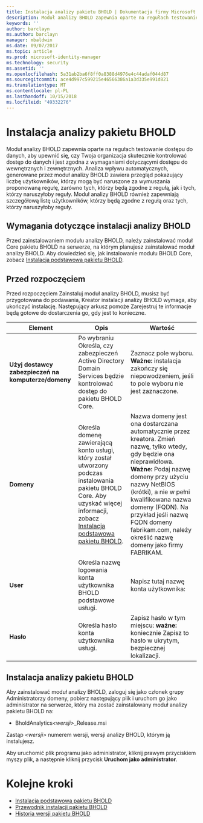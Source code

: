```yaml
---
title: Instalacja analizy pakietu BHOLD | Dokumentacja firmy Microsoft
description: Moduł analizy BHOLD zapewnia oparte na regułach testowanie dostępu do danych
keywords: ''
author: barclayn
ms.author: barclayn
manager: mbaldwin
ms.date: 09/07/2017
ms.topic: article
ms.prod: microsoft-identity-manager
ms.technology: security
ms.assetid: ''
ms.openlocfilehash: 5a31ab2ba6f8ff0a8388d4976e4c44adaf044d87
ms.sourcegitcommit: ace4d997c599215e46566386a1a3d335e991d821
ms.translationtype: MT
ms.contentlocale: pl-PL
ms.lasthandoff: 10/15/2018
ms.locfileid: "49332276"
---
```

# <a name="bhold-analytics-installation"></a>Instalacja analizy pakietu BHOLD

Moduł analizy BHOLD zapewnia oparte na regułach testowanie dostępu do danych, aby upewnić się, czy Twoja organizacja skutecznie kontrolować dostęp do danych i jest zgodna z wymaganiami dotyczącymi dostępu do wewnętrznych i zewnętrznych. Analiza wpływu automatycznych, generowane przez moduł analizy BHOLD zawiera przegląd pokazujący liczbę użytkowników, którzy mogą być naruszone za wymuszania proponowaną regułę, zarówno tych, którzy będą zgodne z regułą, jak i tych, którzy naruszyłoby reguły. Moduł analizy BHOLD również zapewniają szczegółową listę użytkowników, którzy będą zgodne z regułą oraz tych, którzy naruszyłoby reguły.

## <a name="bhold-analytics-installation-requirements"></a>Wymagania dotyczące instalacji analizy BHOLD

Przed zainstalowaniem modułu analizy BHOLD, należy zainstalować moduł Core pakietu BHOLD na serwerze, na którym planujesz zainstalować moduł analizy BHOLD. Aby dowiedzieć się, jak instalowanie modułu BHOLD Core, zobacz [Instalacja podstawowa pakietu BHOLD](https://technet.microsoft.com/library/jj134095(v=ws.10).aspx).

## <a name="before-you-begin"></a>Przed rozpoczęciem

Przed rozpoczęciem Zainstaluj moduł analizy BHOLD, musisz być przygotowana do podawania, Kreator instalacji analizy BHOLD wymaga, aby ukończyć instalację. Następujący arkusz pomoże Zarejestruj te informacje będą gotowe do dostarczenia go, gdy jest to konieczne.

| **Element**                                    | **Opis**                                                                                                                                                                                                           | **Wartość**                                                                                                                                                                                                                                                                                                            |
|---------------------------------------------|---------------------------------------------------------------------------------------------------------------------------------------------------------------------------------------------------------------------------|----------------------------------------------------------------------------------------------------------------------------------------------------------------------------------------------------------------------------------------------------------------------------------------------------------------------|
| **Użyj dostawcy zabezpieczeń na komputerze/domeny** | Po wybraniu Określa, czy zabezpieczeń Active Directory Domain Services będzie kontrolować dostęp do pakietu BHOLD Core.                                                                                                                | Zaznacz pole wyboru. **Ważne:** instalacja zakończy się niepowodzeniem, jeśli to pole wyboru nie jest zaznaczone.                                                                                                                                                                                                                   |
| **Domeny**                                  | Określa domenę zawierającą konto usługi, który został utworzony podczas instalowania pakietu BHOLD Core. Aby uzyskać więcej informacji, zobacz [Instalacja podstawowa pakietu BHOLD](https://technet.microsoft.com/library/jj134095(v=ws.10).aspx). | Nazwa domeny jest ona dostarczana automatycznie przez kreatora. Zmień nazwę, tylko wtedy, gdy będzie ona nieprawidłowa. **Ważne:** Podaj nazwę domeny przy użyciu nazwy NetBIOS (krótki), a nie w pełni kwalifikowana nazwa domeny (FQDN). Na przykład jeśli nazwę FQDN domeny fabrikam.com, należy określić nazwę domeny jako firmy FABRIKAM. |
| **User**                                    | Określa nazwę logowania konta użytkownika BHOLD podstawowe usługi.                                                                                                                                                          | Napisz tutaj nazwę konta użytkownika:                                                                                                                                                                                                                                                                                    |
| **Hasło**                                | Określa hasło konta użytkownika usługi.                                                                                                                                                                       | Zapisz hasło w tym miejscu: **ważne:** koniecznie Zapisz to hasło w ukrytym, bezpiecznej lokalizacji.                                                                                                                                                                                                                  |

## <a name="bhold-analytics-installation"></a>Instalacja analizy pakietu BHOLD

Aby zainstalować moduł analizy BHOLD, zaloguj się jako członek grupy Administratorzy domeny, pobierz następujący plik i uruchom go jako administrator na serwerze, który ma zostać zainstalowany moduł analizy pakietu BHOLD na:

- BholdAnalytics<em>\<wersji\></em>\_Release.msi

Zastąp *\<wersji\>* numerem wersji, wersji analizy BHOLD, którym ją instalujesz.

Aby uruchomić plik programu jako administrator, kliknij prawym przyciskiem myszy plik, a następnie kliknij przycisk **Uruchom jako administrator**.

# <a name="next-steps"></a>Kolejne kroki

- [Instalacja podstawowa pakietu BHOLD](https://technet.microsoft.com/library/jj134095(v=ws.10).aspx)
- [Przewodnik instalacji pakietu BHOLD](bhold-installation-guide.md)
- [Historia wersji pakietu BHOLD](../reference/version-bhold-history.md)